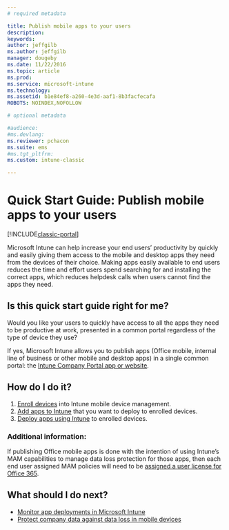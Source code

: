 ```yaml
---
# required metadata

title: Publish mobile apps to your users 
description:
keywords:
author: jeffgilb
ms.author: jeffgilb
manager: dougeby
ms.date: 11/22/2016
ms.topic: article
ms.prod:
ms.service: microsoft-intune
ms.technology:
ms.assetid: b1e84ef8-a260-4e3d-aaf1-8b3facfecafa
ROBOTS: NOINDEX,NOFOLLOW

# optional metadata

#audience:
#ms.devlang:
ms.reviewer: pchacon
ms.suite: ems
#ms.tgt_pltfrm:
ms.custom: intune-classic

---
```


# Quick Start Guide: Publish mobile apps to your users

[!INCLUDE[classic-portal](../includes/classic-portal.md)]

Microsoft Intune can help increase your end users’ productivity by quickly and easily giving them access to the mobile and desktop apps they need from the devices of their choice. Making apps easily available to end users reduces the time and effort users spend searching for and installing the correct apps, which reduces helpdesk calls when users cannot find the apps they need.   

## Is this quick start guide right for me?
Would you like your users to quickly have access to all the apps they need to be productive at work, presented in a common portal regardless of the type of device they use?

If yes, Microsoft Intune allows you to publish apps (Office mobile, internal line of business or other mobile and desktop apps) in a single common portal: the [Intune Company Portal app or website](/intune-user-help/company-portal-frequently-asked-questions).

## How do I do it?
1.	[Enroll devices](/intune-classic/deploy-use/enroll-devices-in-microsoft-intune) into Intune mobile device management.
2.	[Add apps to Intune](/intune-classic/deploy-use/add-apps-for-mobile-devices-in-microsoft-intune) that you want to deploy to enrolled devices.
3.	[Deploy apps using Intune](/intune-classic/deploy-use/deploy-apps) to enrolled devices.

### Additional information:
If publishing Office mobile apps is done with the intention of using Intune’s MAM capabilities to manage data loss protection for those apps, then each end user assigned MAM policies will need to be [assigned a user license for Office 365](https://support.office.com/article/Assign-or-remove-licenses-for-Office-365-for-business-997596b5-4173-4627-b915-36abac6786dc).

## What should I do next?
- [Monitor app deployments in Microsoft Intune](/intune-classic/deploy-use/monitor-apps-in-microsoft-intune)
- [Protect company data against data loss in mobile devices](/intune-classic/deploy-use/protect-app-data-using-mobile-app-management-policies-with-microsoft-intune)
